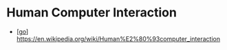 # Human Computer Interaction

- [[go]] https://en.wikipedia.org/wiki/Human%E2%80%93computer_interaction

[//begin]: # "Autogenerated link references for markdown compatibility"
[go]: go "Go"
[//end]: # "Autogenerated link references"